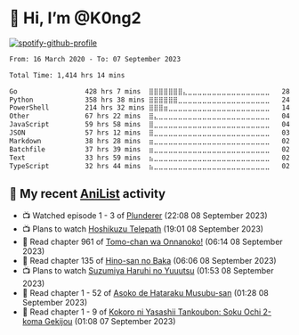 # 👋 Hi, I’m @K0ng2

[![spotify-github-profile](https://spotify-github-profile.vercel.app/api/view?uid=kongpop&cover_image=true&theme=default&show_offline=false&background_color=121212&interchange=false&bar_color=53b14f&bar_color_cover=true)](https://open.spotify.com/user/kongpop)

<!--START_SECTION:waka-->

```txt
From: 16 March 2020 - To: 07 September 2023

Total Time: 1,414 hrs 14 mins

Go                 428 hrs 7 mins  ⣿⣿⣿⣿⣿⣿⣿⣄⣀⣀⣀⣀⣀⣀⣀⣀⣀⣀⣀⣀⣀⣀⣀⣀⣀   28.90 %
Python             358 hrs 38 mins ⣿⣿⣿⣿⣿⣿⣀⣀⣀⣀⣀⣀⣀⣀⣀⣀⣀⣀⣀⣀⣀⣀⣀⣀⣀   24.21 %
PowerShell         214 hrs 32 mins ⣿⣿⣿⣶⣀⣀⣀⣀⣀⣀⣀⣀⣀⣀⣀⣀⣀⣀⣀⣀⣀⣀⣀⣀⣀   14.48 %
Other              67 hrs 22 mins  ⣿⣄⣀⣀⣀⣀⣀⣀⣀⣀⣀⣀⣀⣀⣀⣀⣀⣀⣀⣀⣀⣀⣀⣀⣀   04.55 %
JavaScript         59 hrs 58 mins  ⣿⣀⣀⣀⣀⣀⣀⣀⣀⣀⣀⣀⣀⣀⣀⣀⣀⣀⣀⣀⣀⣀⣀⣀⣀   04.05 %
JSON               57 hrs 12 mins  ⣿⣀⣀⣀⣀⣀⣀⣀⣀⣀⣀⣀⣀⣀⣀⣀⣀⣀⣀⣀⣀⣀⣀⣀⣀   03.86 %
Markdown           38 hrs 28 mins  ⣶⣀⣀⣀⣀⣀⣀⣀⣀⣀⣀⣀⣀⣀⣀⣀⣀⣀⣀⣀⣀⣀⣀⣀⣀   02.60 %
Batchfile          37 hrs 39 mins  ⣶⣀⣀⣀⣀⣀⣀⣀⣀⣀⣀⣀⣀⣀⣀⣀⣀⣀⣀⣀⣀⣀⣀⣀⣀   02.54 %
Text               33 hrs 59 mins  ⣦⣀⣀⣀⣀⣀⣀⣀⣀⣀⣀⣀⣀⣀⣀⣀⣀⣀⣀⣀⣀⣀⣀⣀⣀   02.29 %
TypeScript         32 hrs 44 mins  ⣦⣀⣀⣀⣀⣀⣀⣀⣀⣀⣀⣀⣀⣀⣀⣀⣀⣀⣀⣀⣀⣀⣀⣀⣀   02.21 %
```

<!--END_SECTION:waka-->

## 🌸 My recent [AniList](https://anilist.co/user/KONG/) activity

<!-- ANILIST_ACTIVITY:start -->

-   📺 Watched episode 1 - 3 of [Plunderer](https://anilist.co/anime/101168) (22:08 08 September 2023)
-   📺 Plans to watch [Hoshikuzu Telepath](https://anilist.co/anime/155419) (19:01 08 September 2023)
-   📖 Read chapter 961 of [Tomo-chan wa Onnanoko!](https://anilist.co/manga/86300) (06:14 08 September 2023)
-   📖 Read chapter 135 of [Hino-san no Baka](https://anilist.co/manga/108069) (06:06 08 September 2023)
-   📺 Plans to watch [Suzumiya Haruhi no Yuuutsu](https://anilist.co/anime/849) (01:53 08 September 2023)
-   📖 Read chapter 1 - 52 of [Asoko de Hataraku Musubu-san](https://anilist.co/manga/103084) (01:28 08 September 2023)
-   📖 Read chapter 1 - 9 of [Kokoro ni Yasashii Tankoubon: Soku Ochi 2-koma Gekijou](https://anilist.co/manga/132825) (01:08 07 September 2023)

<!-- ANILIST_ACTIVITY:end -->
